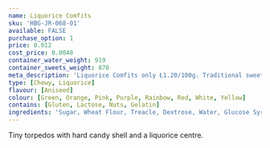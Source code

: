 ```yaml
---
name: Liquorice Comfits
sku: 'HBG-JR-068-01'
available: FALSE
purchase_option: 1
price: 0.012
cost_price: 0.0048
container_water_weight: 919
container_sweets_weight: 870
meta_description: 'Liquorice Comfits only Ł1.20/100g. Traditional sweets and more at Humbugs Confectionery  Store. Specialists in satisfying your sweet tooth!'
type: [Chewy, Liquorice]
flavour: [Aniseed]
colour: [Green, Orange, Pink, Purple, Rainbow, Red, White, Yellow]
contains: [Gluten, Lactose, Nuts, Gelatin]
ingredients: 'Sugar, Wheat Flour, Treacle, Dextrose, Water, Glucose Syrup, Modified Tapioca Starch, Colours: E170, E100, E163, E160A; Glazing Agents: Shellac, Carnauba Wax; Liquorice Extract, Vegetable Oil, Safflower Extract, Flavourings, Spirulina'
---
```

Tiny torpedos with hard candy shell and a liquorice centre.